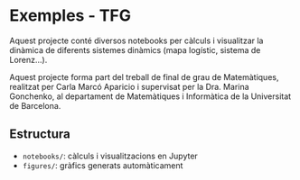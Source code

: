 # Exemples - TFG

Aquest projecte conté diversos notebooks per càlculs i visualitzar la dinàmica de diferents sistemes dinàmics (mapa logístic, sistema de Lorenz...).

Aquest projecte forma part del treball de final de grau de Matemàtiques, realitzat per Carla Marcó Aparicio i supervisat per la Dra. Marina Gonchenko, al departament de Matemàtiques i Informàtica de la Universitat de Barcelona. 

## Estructura

- `notebooks/`: càlculs i visualitzacions en Jupyter
- `figures/`: gràfics generats automàticament
